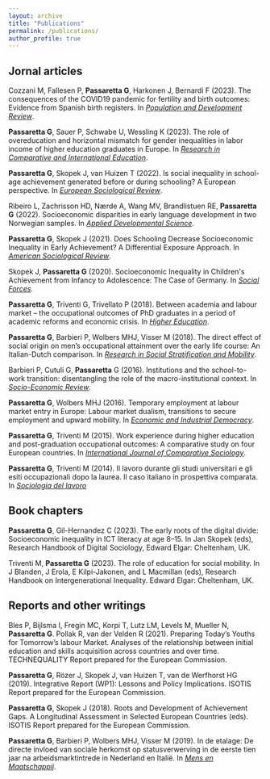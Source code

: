 ```yaml
---
layout: archive
title: "Publications"
permalink: /publications/
author_profile: true
---
```


## Jornal articles

Cozzani M, Fallesen P, **Passaretta G**, Harkonen J, Bernardi F (2023). The consequences of the COVID19 pandemic for fertility and birth outcomes: Evidence from Spanish birth registers. In [_Population and Development Review_](https://onlinelibrary.wiley.com/journal/17284457).

**Passaretta G**, Sauer P, Schwabe U, Wessling K (2023). The role of overeducation and horizontal mismatch for gender inequalities in labor income of higher education graduates in Europe. In [_Research in Comparative and International Education_](https://journals.sagepub.com/home/rci).

**Passaretta G**, Skopek J, van Huizen T (2022). Is social inequality in school-age achievement generated before or during schooling? A European perspective. In [_European Sociological Review_](https://academic.oup.com/esr).

Ribeiro L, Zachrisson HD, Nærde A, Wang MV, Brandlistuen RE, **Passaretta G** (2022). Socioeconomic disparities in early language development in two Norwegian samples. In [_Applied Developmental Science_](https://www.tandfonline.com/toc/hads20/current).

**Passaretta G**, Skopek J (2021). Does Schooling Decrease Socioeconomic Inequality in Early Achievement? A Differential Exposure Approach. In [_American Sociological Review_](https://journals.sagepub.com/doi/full/10.1177/00031224211049188).

Skopek J, **Passaretta G** (2020). Socioeconomic Inequality in Children's Achievement from Infancy to Adolescence: The Case of Germany.  In [_Social Forces_](https://academic.oup.com/sf/article/100/1/86/5924408?login=true).

**Passaretta G**, Triventi G, Trivellato P (2018). Between academia and labour market – the occupational outcomes of PhD graduates in a period of academic reforms and economic crisis.  In [_Higher Education_](https://link.springer.com/article/10.1007/s10734-018-0288-4).

**Passaretta G**, Barbieri P, Wolbers MHJ, Visser M (2018). The direct effect of social origin on men’s occupational attainment over the early life course: An Italian-Dutch comparison. In [_Research in Social Stratification and Mobility_](https://www.sciencedirect.com/science/article/pii/S0276562417300859?via%3Dihub).

Barbieri P, Cutuli G, **Passaretta** G (2016). Institutions and the school-to-work transition: disentangling the role of the macro-institutional context. In [_Socio-Economic Review_](https://academic.oup.com/ser/article/16/1/161/2890794).

**Passaretta G**, Wolbers MHJ (2016). Temporary employment at labour market entry in Europe: Labour market dualism, transitions to secure employment and upward mobility. In [_Economic and Industrial Democracy_](https://journals.sagepub.com/doi/full/10.1177/0143831X16652946).

**Passaretta G**, Triventi M (2015). Work experience during higher education and post-graduation occupational outcomes: A comparative study on four European countries. In [_International Journal of Comparative Sociology_](https://journals.sagepub.com/doi/10.1177/0020715215587772).

**Passaretta G**, Triventi M (2014). Il lavoro durante gli studi universitari e gli esiti occupazionali dopo la laurea. Il caso italiano in prospettiva comparata. In [_Sociologia del lavoro_](https://www.francoangeli.it/riviste/Scheda_Rivista.aspx?IDArticolo=52659&idRivista=83) 

## Book chapters

**Passaretta G**, Gil-Hernandez C (2023). The early roots of the digital divide: Socioeconomic inequality in ICT literacy at age 8–15. In Jan Skopek (eds), Research Handbook of Digital Sociology, Edward Elgar: Cheltenham, UK.

Triventi M, **Passaretta G** (2023). The role of education for social mobility. In J Blanden, J Erola, E Kilpi-Jakonen, and L Macmillan (eds), Research Handbook on Intergenerational Inequality. Edward Elgar: Cheltenham, UK.
 
## Reports and other writings

Bles P, Bijlsma I, Fregin MC, Korpi T, Lutz LM, Levels M, Mueller N, **Passaretta G**. Pollak R, van der Velden R (2021). Preparing Today’s Youths for Tomorrow’s labour Market. Analyses of the relationship between initial education and skills acquisition across countries and over time. TECHNEQUALITY Report prepared for the European Commission.

**Passaretta G**, Rözer J, Skopek J, van Huizen T, van de Werfhorst HG (2019). Integrative Report (WP1): Lessons and Policy Implications. ISOTIS Report prepared for the European Commission.

**Passaretta G**, Skopek J (2018). Roots and Development of Achievement Gaps. A Longitudinal Assessment in Selected European Countries (eds). ISOTIS Report prepared for the European Commission.

**Passaretta G**, Barbieri P, Wolbers MHJ, Visser M (2019). In de etalage: De directe invloed van sociale herkomst op statusverwerving in de eerste tien jaar na arbeidsmarktintrede in Nederland en Italië. In [_Mens en Maatschappij_](https://www.aup-online.com/content/journals/00259454).

<!-- 








## Reports and others



<!--
This is your cheat sheet

Remember:

Pages_ contains the information that you want to show in your website for each "page": i.e: about.md
Data_ /navigation.yml contains the "layout" of your websites

#HEADLINE
##HEADLINE 2
##HEADLINE 3


[write here the word you want to be with the link](here the url)

write here to _italic_

write here to **bold**

This adds a circle before your phrase (item)

[whatever you write here would appear with underlined]

-->
